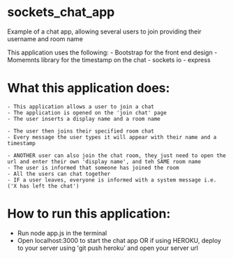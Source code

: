 # sockets_chat_app
Example of a chat app, allowing several users to join providing their username and room name 

This application uses the following:
	- Bootstrap for the front end design
	- Momemnts library for the timestamp on the chat
	- sockets io
	- express

# What this application does:
	- This application allows a user to join a chat
	- The application is opened on the 'join chat' page
	- The user inserts a display name and a room name
	
	- The user then joins their specified room chat
	- Every message the user types it will appear with their name and a timestamp

	- ANOTHER user can also join the chat room, they just need to open the url and enter their own 'display name', and teh SAME room name
	- The user is informed that someone has joined the room
	- All the users can chat together
	- IF a user leaves, everyone is informed with a system message i.e. ('X has left the chat')


# How to run this application:
 - Run node app.js in the terminal
 - Open localhost:3000 to start the chat app
 OR if using HEROKU, deploy to your server using 'git push heroku' and open your server url


